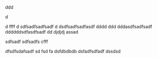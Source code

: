 ddd

d

d
ffff
d
sdfsadfsadfsadf
d
dsdfsadfsadfasdf
dddd
ddd
dddasdfsadfsadf
ddddddsdfasdfsadf
dd
djdjdj
assad

sdfsadf
sdfsadfs
cfff

dfsdfsdafsadf
sd
fsd
fa
dsfdbdbdb
dsfadfsdfadf
dssdsd
